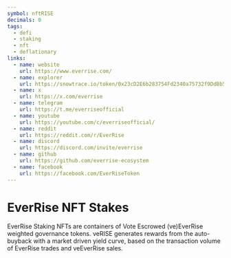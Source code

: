 ```yaml
---
symbol: nftRISE
decimals: 0
tags:
  - defi
  - staking
  - nft
  - deflationary
links:
  - name: website
    url: https://www.everrise.com/
  - name: explorer
    url: https://snowtrace.io/token/0x23cD2E6b283754Fd2340a75732f9DdBb5d11807e
  - name: x
    url: https://x.com/everrise
  - name: telegram
    url: https://t.me/everriseofficial
  - name: youtube
    url: https://youtube.com/c/everriseofficial/
  - name: reddit
    url: https://reddit.com/r/EverRise
  - name: discord
    url: https://discord.com/invite/everrise
  - name: github
    url: https://github.com/everrise-ecosystem
  - name: facebook
    url: https://facebook.com/EverRiseToken
---
```


# EverRise NFT Stakes

EverRise Staking NFTs are containers of Vote Escrowed (ve)EverRise weighted governance tokens. veRISE generates rewards from the auto-buyback with a market driven yield curve, based on the transaction volume of EverRise trades and veEverRise sales.
